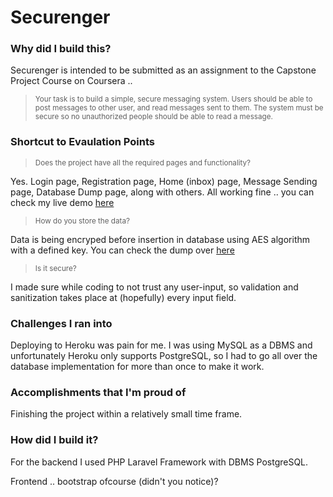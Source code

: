 # Securenger
<h3>Why did I build this?</h3>
    <p>Securenger is intended to be submitted as an assignment to the Capstone Project Course on Coursera ..</p>
    <p>
        <blockquote><small>Your task is to build a simple, secure messaging system. Users should be able to post messages to other user,
            and read messages sent to them. The system must be secure so no unauthorized people should be able to read a message.</small></blockquote></p>
</p>
                <h3>Shortcut to Evaulation Points</h3>
                   <p><blockquote><small>
                        Does the project have all the required pages and functionality?</small>
                    </blockquote></p>
                    <p>Yes. Login page, Registration page, Home (inbox) page, Message Sending page, Database Dump page, along with others. All working fine .. you can check my live demo <a href="https://vimeo.com/234629624">here</a> <p>
                    </p>
                    <p>
                        <blockquote><small>
                            How do you store the data?</small>
                        </blockquote>
                        <p>Data is being encryped before insertion in database using AES algorithm with a defined key. You can check the dump over <a href="http://securenger.herokuapp.com/dbdump">here</a> <p>
                        </p>
                        <p>
                            <blockquote><small>
                                Is it secure?</small>
                            </blockquote>
                            <p>I made sure while coding to not trust any user-input, so validation and sanitization takes place at (hopefully) every input field. <p>
                            </p>
                            <p>
                                <h3>Challenges I ran into</h3>
                                <p>Deploying to Heroku was pain for me. I was using MySQL as a DBMS and unfortunately Heroku only supports PostgreSQL, so I had to go all over the database implementation
                                    for more than once to make it work. <p>
                                </p>
                                <h3>Accomplishments that I'm proud of</h3>
                                <p>Finishing the project within a relatively small time frame. <p>
                                </p>
                                <h3>How did I build it?</h3>
                                <p>For the backend I used PHP Laravel Framework with DBMS PostgreSQL.</p>
                                <p>Frontend .. bootstrap ofcourse (didn't you notice)?</p>
